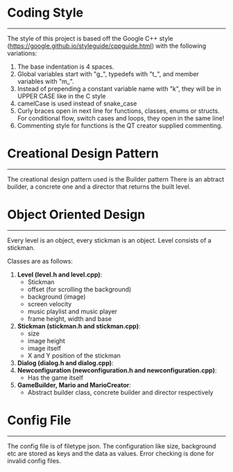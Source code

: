 # Coding Style
---

The style of this project is based off the Google C++ style (https://google.github.io/styleguide/cppguide.html) with the following variations:

1. The base indentation is 4 spaces.
2. Global variables start with "g_", typedefs with "t_", and member variables with "m_".
3. Instead of prepending a constant variable name with "k", they will be in UPPER CASE like in the C style
4. camelCase is used instead of snake_case
5. Curly braces open in next line for functions, classes, enums or structs. For conditional flow, switch cases and loops, they open in the same line!
6. Commenting style for functions is the QT creator supplied commenting.

# Creational Design Pattern
---

The creational design pattern used is the Builder pattern
There is an abtract builder, a concrete one and a director that returns the built level.

# Object Oriented Design
---

Every level is an object, every stickman is an object. Level consists of a stickman.

Classes are as follows:
1. __Level (level.h and level.cpp)__:
    * Stickman
    * offset (for scrolling the background)
    * background (image)
    * screen velocity
    * music playlist and music player
    * frame height, width and base
2. __Stickman (stickman.h and stickman.cpp)__:
    * size
    * image height
    * image itself
    * X and Y position of the stickman
3. __Dialog (dialog.h and dialog.cpp)__:
4. __Newconfiguration (newconfiguration.h and newconfiguration.cpp)__:
    * Has the game itself
5. __GameBuilder, Mario and MarioCreator__:
    * Abstract builder class, concrete builder and director respectively

# Config File
---

The config file is of filetype json. The configuration like size, background etc are stored as keys and the data as values.
Error checking is done for invalid config files.
